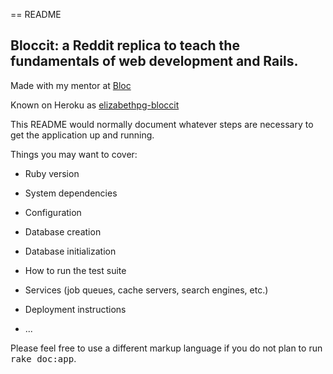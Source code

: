== README

## Bloccit: a Reddit replica to teach the fundamentals of web development and Rails.

Made with my mentor at [Bloc](http://bloc.io)

Known on Heroku as [elizabethpg-bloccit](http://elizabethpg-bloccit.herokuapp.com)

This README would normally document whatever steps are necessary to get the
application up and running.

Things you may want to cover:

* Ruby version

* System dependencies

* Configuration

* Database creation

* Database initialization

* How to run the test suite

* Services (job queues, cache servers, search engines, etc.)

* Deployment instructions

* ...


Please feel free to use a different markup language if you do not plan to run
<tt>rake doc:app</tt>.
